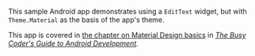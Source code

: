 This sample Android app demonstrates
using a `EditText` widget, but with `Theme.Material` as the basis of the app's theme.

This app is covered in 
[the chapter on Material Design basics](https://commonsware.com/Android/previews/material-design-basics)
in [*The Busy Coder's Guide to Android Development*](https://commonsware.com/Android/).

